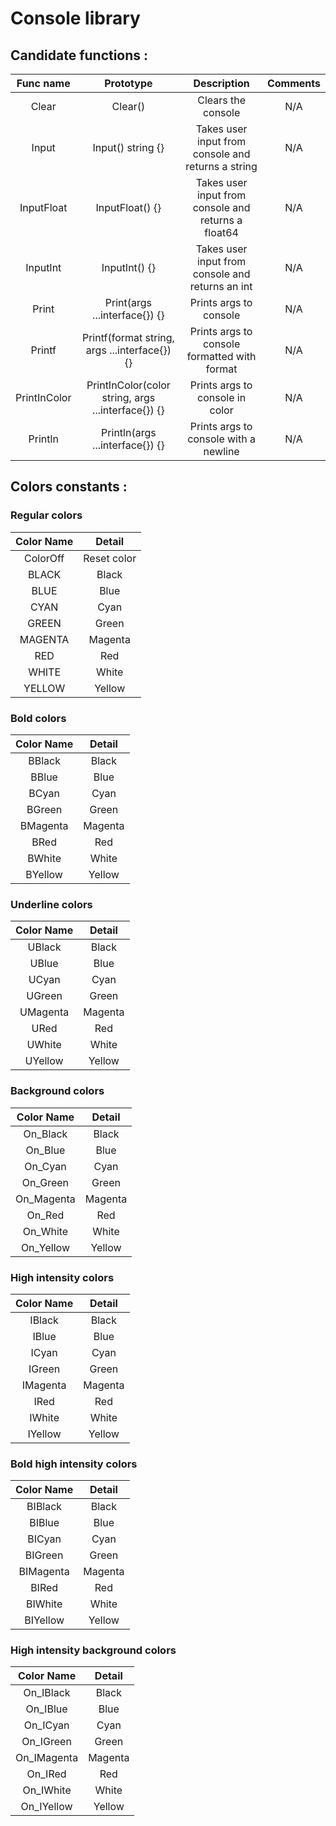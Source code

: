 # Console library

## Candidate functions :

|  Func name   |                     Prototype                      |                     Description                     | Comments |
|:------------:|:--------------------------------------------------:|:---------------------------------------------------:|:--------:|
|    Clear     |                      Clear()                       |                 Clears the console                  |   N/A    |
|    Input     |                 Input() string {}                  | Takes user input from console and returns a string  |   N/A    |
|  InputFloat  |                  InputFloat() {}                   | Takes user input from console and returns a float64 |   N/A    |
|   InputInt   |                   InputInt() {}                    |  Takes user input from console and returns an int   |   N/A    |
|    Print     |           Print(args ...interface{}) {}            |               Prints args to console                |   N/A    |
|    Printf    |   Printf(format string, args ...interface{}) {}    |    Prints args to console formatted with format     |   N/A    |
| PrintInColor | PrintInColor(color string, args ...interface{}) {} |           Prints args to console in color           |   N/A    |
|   Println    |          Println(args ...interface{}) {}           |        Prints args to console with a newline        |   N/A    |

## Colors constants :

### Regular colors

| Color Name |   Detail    |
|:----------:|:-----------:|
|  ColorOff  | Reset color |
|   BLACK    |    Black    |
|    BLUE    |    Blue     |
|    CYAN    |    Cyan     |
|   GREEN    |    Green    |
|  MAGENTA   |   Magenta   |
|    RED     |     Red     |
|   WHITE    |    White    |
|   YELLOW   |   Yellow    |

### Bold colors

| Color Name | Detail  |
|:----------:|:-------:|
|   BBlack   |  Black  |
|   BBlue    |  Blue   |
|   BCyan    |  Cyan   |
|   BGreen   |  Green  |
|  BMagenta  | Magenta |
|    BRed    |   Red   |
|   BWhite   |  White  |
|  BYellow   | Yellow  |

### Underline colors

| Color Name | Detail  |
|:----------:|:-------:|
|   UBlack   |  Black  |
|   UBlue    |  Blue   |
|   UCyan    |  Cyan   |
|   UGreen   |  Green  |
|  UMagenta  | Magenta |
|    URed    |   Red   |
|   UWhite   |  White  |
|  UYellow   | Yellow  |

### Background colors

| Color Name | Detail  |
|:----------:|:-------:|
|  On_Black  |  Black  |
|  On_Blue   |  Blue   |
|  On_Cyan   |  Cyan   |
|  On_Green  |  Green  |
| On_Magenta | Magenta |
|   On_Red   |   Red   |
|  On_White  |  White  |
| On_Yellow  | Yellow  |

### High intensity colors

| Color Name | Detail  |
|:----------:|:-------:|
|   IBlack   |  Black  |
|   IBlue    |  Blue   |
|   ICyan    |  Cyan   |
|   IGreen   |  Green  |
|  IMagenta  | Magenta |
|    IRed    |   Red   |
|   IWhite   |  White  |
|  IYellow   | Yellow  |

### Bold high intensity colors

| Color Name | Detail  |
|:----------:|:-------:|
|  BIBlack   |  Black  |
|   BIBlue   |  Blue   |
|   BICyan   |  Cyan   |
|  BIGreen   |  Green  |
| BIMagenta  | Magenta |
|   BIRed    |   Red   |
|  BIWhite   |  White  |
|  BIYellow  | Yellow  |

### High intensity background colors

| Color Name  | Detail  |
|:-----------:|:-------:|
|  On_IBlack  |  Black  |
|  On_IBlue   |  Blue   |
|  On_ICyan   |  Cyan   |
|  On_IGreen  |  Green  |
| On_IMagenta | Magenta |
|   On_IRed   |   Red   |
|  On_IWhite  |  White  |
| On_IYellow  | Yellow  |